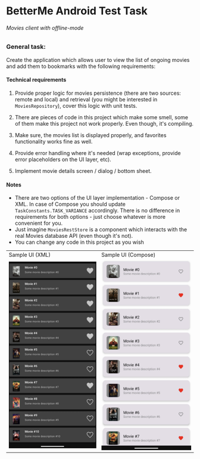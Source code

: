 # BetterMe Android Test Task

###### Movies client with offline-mode

### General task:

Create the application which allows user to view the list of ongoing movies and add them to
bookmarks with the following requirements:

#### Technical requirements

1. Provide proper logic for movies persistence (there are two sources: remote and local) and
   retrieval (you might be interested in `MoviesRepository`), cover this logic with unit tests.

2. There are pieces of code in this project which make some smell, some of them make this project
   not work properly. Even though, it's compiling.

3. Make sure, the movies list is displayed properly, and favorites functionality works fine as well.

4. Provide error handling where it's needed (wrap exceptions, provide error placeholders on the UI
   layer, etc).

5. Implement movie details screen / dialog / bottom sheet.

#### Notes

- There are two options of the UI layer implementation - Compose or XML.
  In case of Compose you should update `TaskConstants.TASK_VARIANCE` accordingly.
  There is no difference in requirements for both options - just choose whatever is more convenient
  for you.
- Just imagine `MoviesRestStore` is a component which interacts with the real Movies database API
  (even though it's not).
- You can change any code in this project as you wish

<table>
  <tr>
    <td>Sample UI (XML)</td>
    <td>Sample UI (Compose)</td>
  </tr>
  <tr>
    <td><img src="/ui_sample_xml.png" width="300"></td>
    <td><img src="/ui_sample_compose.png" width="300"></td>
  </tr>
</table>



